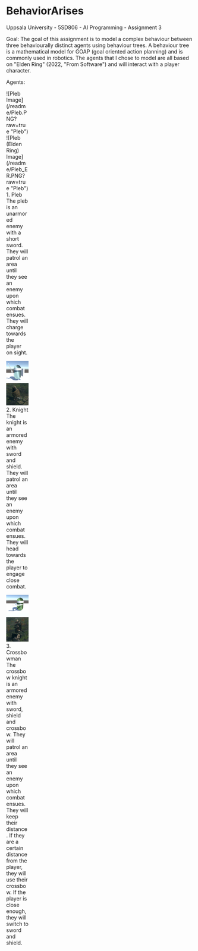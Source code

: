 # BehaviorArises
Uppsala University - 5SD806 - AI Programming - Assignment 3

Goal: 
The goal of this assignment is to model a complex behaviour between three behaviourally distinct agents using behaviour trees.
A behaviour tree is a mathematical model for GOAP (goal oriented action planning) and is commonly used in robotics.
The agents that I chose to model are all based on "Elden Ring" (2022, "From Software") and will interact with a player character.

Agents: 
<div style="width:60px ; height:60px">
![Pleb Image](/readme/Pleb.PNG?raw=true "Pleb")
![Pleb (Elden Ring) Image](/readme/Pleb_ER.PNG?raw=true "Pleb")
<div>
1. Pleb
The pleb is an unarmored enemy with a short sword.
They will patrol an area until they see an enemy upon which combat ensues.
They will charge towards the player on sight.

![Knight Image](/readme/Knight.PNG?raw=true "Knight")
![Knight (Elden Ring) Image](/readme/Knight_ER.PNG?raw=true "Knight")
2. Knight
The knight is an armored enemy with sword and shield. 
They will patrol an area until they see an enemy upon which combat ensues.
They will head towards the player to engage close combat.

![Crossbowman Image](/readme/Crossbowman.PNG?raw=true "Crossbowman")
![Crossbowman (Elden Ring) Image](/readme/Crossbowman_ER.PNG?raw=true "Crossbowman")
3. Crossbowman
The crossbow knight is an armored enemy with sword, shield and crossbow.
They will patrol an area until they see an enemy upon which combat ensues.
They will keep their distance.
If they are a certain distance from the player, they will use their crossbow.
If the player is close enough, they will switch to sword and shield.
